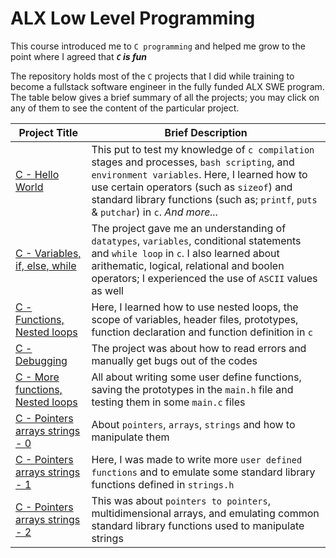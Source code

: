 # ALX Low Level Programming
This course introduced me to `C programming` and helped me grow to the point where I agreed that ***`C` is fun***

The repository holds most of the `C` projects that I did while training to become a fullstack software engineer in the fully funded ALX SWE program.
The table below gives a brief summary of all the projects; you may click on any of them to see the content of the particular project.

Project Title | Brief Description
---- | ----
[C - Hello World](./0x00-hello_world) | This put to test my knowledge of `c compilation` stages and processes, `bash scripting`, and `environment variables`. Here, I learned how to use certain operators (such as `sizeof`) and standard library functions (such as; `printf`, `puts` & `putchar`) in `c`. *And more...*
[C - Variables, if, else, while](./0x01-variables_if_else_while) | The project gave me an understanding of `datatypes`, `variables`, conditional statements and `while loop` in `c`. I also learned about arithematic, logical, relational and boolen operators; I experienced the use of `ASCII` values as well
[C - Functions, Nested loops](./0x02-functions_nested_loops) | Here, I learned how to use nested loops, the scope of variables, header files, prototypes, function declaration and function definition in `c`
[C - Debugging](./0x03-debugging) | The project was about how to read errors and manually get bugs out of the codes
[C - More functions, Nested loops](./0x04-more_functions_nested_loops) | All about writing some user define functions, saving the prototypes in the `main.h` file and testing them in some `main.c` files
[C - Pointers arrays strings - 0](./0x05-pointers_arrays_strings) | About `pointers`, `arrays`, `strings` and how to manipulate them
[C - Pointers arrays strings - 1](./0x06-pointers_arrays_strings) | Here, I was made to write more `user defined functions` and to emulate some standard library functions defined in `strings.h`
[C - Pointers arrays strings - 2](./0x07-pointers_arrays_strings) | This was about `pointers to pointers`, multidimensional arrays, and emulating common standard library functions used to manipulate strings
